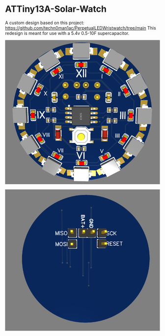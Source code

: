 # ATTiny13A-Solar-Watch

A custom design based on this project: https://github.com/techn0man1ac/PerpetualLEDWristwatch/tree/main
This redesign is meant for use with a 5.4v 0.5-10F supercapacitor.

![DigiSpark](Front.PNG)

![DigiSpark](Back.PNG)


